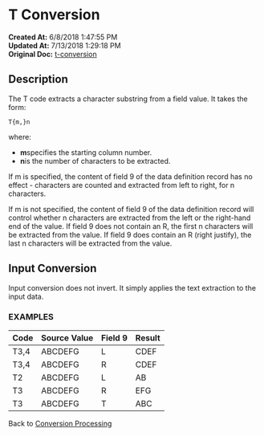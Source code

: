 # T Conversion

**Created At:** 6/8/2018 1:47:55 PM  
**Updated At:** 7/13/2018 1:29:18 PM  
**Original Doc:** [t-conversion](https://docs.jbase.com/46351-conversion-processing/t-conversion)  


## Description 

The T code extracts a character substring from a field value. It takes the form:

```
T{m,}n
```

where:

- **m**specifies the starting column number.
- **n**is the number of characters to be extracted.




If m is specified, the content of field 9 of the data definition record has no effect - characters are counted and extracted from left to right, for n characters.

If m is not specified, the content of field 9 of the data definition record will control whether n characters are extracted from the left or the right-hand end of the value. If field 9 does not contain an R, the first n characters will be extracted from the value. If field 9 does contain an R (right justify), the last n characters will be extracted from the value.



## Input Conversion 

Input conversion does not invert. It simply applies the text extraction to the input data.



### EXAMPLES


| Code<br> | Source Value<br> | Field 9<br> | Result<br> |
| --- | --- | --- | --- |
| T3,4<br> | ABCDEFG<br> | L<br> | CDEF<br> |
| T3,4<br> | ABCDEFG<br> | R<br> | CDEF<br> |
| T2<br> | ABCDEFG<br> | L<br> | AB<br> |
| T3<br> | ABCDEFG<br> | R<br> | EFG<br> |
| T3<br> | ABCDEFG<br> | T<br> | ABC<br> |




Back to [Conversion Processing](321577-conversion-processing)
